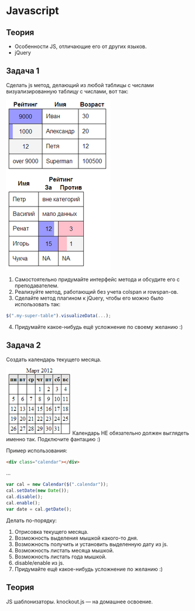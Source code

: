 Javascript
==========

Теория
------
* Особенности JS, отличающие его от других языков.
* jQuery

Задача 1
--------
Сделать js метод, делающий из любой таблицы с числами визуализированную таблицу с числами, вот так:

![Макет visual-table](visual-table.png)

1. Самостоятельно придумайте интерфейс метода и обсудите его с преподавателем.
2. Реализуйте метод, работающий без учета colspan и rowspan-ов.
3. Сделайте метод плагином к jQuery, чтобы его можно было использовать так:
```javascript
$(".my-super-table").visualizeData(...);
```
4. Придумайте какое-нибудь ещё усложнение по своему желанию :) 



Задача 2
--------

Создать календарь текущего месяца.

![Макет calendar](calendar.png)
Календарь НЕ обязательно должен выглядеть именно так. Подключите фантацию :)

Пример использования:
```html
<div class="calendar"></div>
````
...
```javascript
var cal = new Calendar($(".calendar"));
cal.setDate(new Date());
cal.disable();
cal.enable();
var date = cal.getDate();
```
Делать по-порядку:

1. Отрисовка текущего месяца.
2. Возможность выделения мышкой какого-то дня.
3. Возможность получить и установить выделенную дату из js.
3. Возможность листать месяца мышкой.
4. Возможность листать года мышкой.
5. disable/enable из js.
6. Придумайте ещё какое-нибудь усложнение по желанию :)



Теория
------
JS шаблонизаторы. 
knockout.js — на домашнее освоение.
